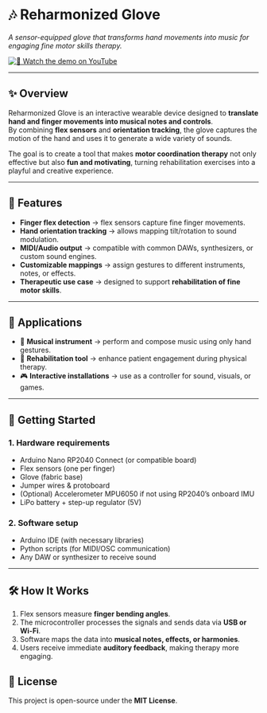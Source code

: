 # 🎶 Reharmonized Glove  
*A sensor-equipped glove that transforms hand movements into music for engaging fine motor skills therapy.*  

[![🎥 Watch the demo on YouTube](https://img.youtube.com/vi/HFlzflYO1M4/0.jpg)](https://www.youtube.com/watch?v=HFlzflYO1M4)

---

## ✨ Overview  
Reharmonized Glove is an interactive wearable device designed to **translate hand and finger movements into musical notes and controls**.  
By combining **flex sensors** and **orientation tracking**, the glove captures the motion of the hand and uses it to generate a wide variety of sounds.  

The goal is to create a tool that makes **motor coordination therapy** not only effective but also **fun and motivating**, turning rehabilitation exercises into a playful and creative experience.  

---

## 🔧 Features  
- **Finger flex detection** → flex sensors capture fine finger movements.  
- **Hand orientation tracking** → allows mapping tilt/rotation to sound modulation.  
- **MIDI/Audio output** → compatible with common DAWs, synthesizers, or custom sound engines.  
- **Customizable mappings** → assign gestures to different instruments, notes, or effects.  
- **Therapeutic use case** → designed to support **rehabilitation of fine motor skills**.  

---

## 🧩 Applications  
- 🎹 **Musical instrument** → perform and compose music using only hand gestures.  
- 🧠 **Rehabilitation tool** → enhance patient engagement during physical therapy.  
- 🎮 **Interactive installations** → use as a controller for sound, visuals, or games.  

---

## 🚀 Getting Started  

### 1. Hardware requirements  
- Arduino Nano RP2040 Connect (or compatible board)  
- Flex sensors (one per finger)  
- Glove (fabric base)  
- Jumper wires & protoboard  
- (Optional) Accelerometer MPU6050 if not using RP2040’s onboard IMU  
- LiPo battery + step-up regulator (5V)  

### 2. Software setup  
- Arduino IDE (with necessary libraries)  
- Python scripts (for MIDI/OSC communication)  
- Any DAW or synthesizer to receive sound  

---

## 🛠️ How It Works  
1. Flex sensors measure **finger bending angles**.  
2. The microcontroller processes the signals and sends data via **USB or Wi-Fi**.  
3. Software maps the data into **musical notes, effects, or harmonies**.  
4. Users receive immediate **auditory feedback**, making therapy more engaging.  

## 📜 License  
This project is open-source under the **MIT License**.  
